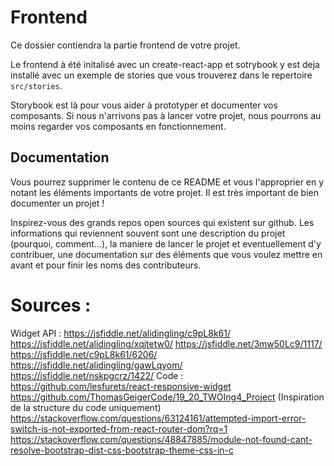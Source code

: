 # Frontend

Ce dossier contiendra la partie frontend de votre projet.

Le frontend à été initalisé avec un create-react-app et sotrybook y est deja installé avec un exemple de stories que vous trouverez dans le repertoire `src/stories`.

Storybook est là pour vous aider à prototyper et documenter vos composants. Si nous n'arrivons pas à lancer votre projet, nous pourrons au moins regarder vos composants en fonctionnement.

## Documentation

Vous pourrez supprimer le contenu de ce README et vous l'approprier en y notant les éléments importants de votre projet. Il est très important de bien documenter un projet !

Inspirez-vous des grands repos open sources qui existent sur github. Les informations qui reviennent souvent sont une description du projet (pourquoi, comment...), la maniere de lancer le projet et eventuellement d'y contribuer, une documentation sur des éléments que vous voulez mettre en avant et pour finir les noms des contributeurs.

# Sources : 
Widget API : 
https://jsfiddle.net/alidingling/c9pL8k61/
https://jsfiddle.net/alidingling/xqjtetw0/
https://jsfiddle.net/3mw50Lc9/1117/
https://jsfiddle.net/c9pL8k61/6206/
https://jsfiddle.net/alidingling/gawLqyom/
https://jsfiddle.net/nskpgcrz/1422/
Code : 
https://github.com/lesfurets/react-responsive-widget
https://github.com/ThomasGeigerCode/19_20_TWOIng4_Project (Inspiration de la structure du code uniquement)
https://stackoverflow.com/questions/63124161/attempted-import-error-switch-is-not-exported-from-react-router-dom?rq=1
https://stackoverflow.com/questions/48847885/module-not-found-cant-resolve-bootstrap-dist-css-bootstrap-theme-css-in-c










